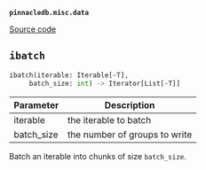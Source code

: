 **`pinnacledb.misc.data`** 

[Source code](https://github.com/SuperDuperDB/pinnacledb/blob/main/pinnacledb/misc/data.py)

## `ibatch` 

```python
ibatch(iterable: Iterable[~T],
     batch_size: int) -> Iterator[List[~T]]
```
| Parameter | Description |
|-----------|-------------|
| iterable | the iterable to batch |
| batch_size | the number of groups to write |

Batch an iterable into chunks of size `batch_size`.


